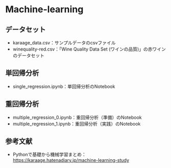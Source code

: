 # Machine-learning 

## データセット
- karaage_data.csv：サンプルデータのcsvファイル
- winequality-red.csv：「Wine Quality Data Set (ワインの品質)」の赤ワインのデータセット

## 単回帰分析
- single_regression.ipynb：単回帰分析のNotebook

## 重回帰分析
- multiple_regression_0.ipynb：重回帰分析（準備）のNotebook
- multiple_regression_1.ipynb：重回帰分析（実践）のNotebook

## 参考文献
- Pythonで基礎から機械学習まとめ：https://karaage.hatenadiary.jp/machine-learning-study
